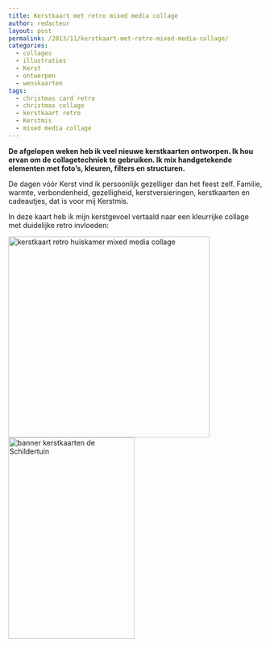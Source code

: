 ```yaml
---
title: Kerstkaart met retro mixed media collage
author: redacteur
layout: post
permalink: /2013/11/kerstkaart-met-retro-mixed-media-collage/
categories:
  - collages
  - illustraties
  - Kerst
  - ontwerpen
  - wenskaarten
tags:
  - christmas card retro
  - christmas collage
  - kerstkaart retro
  - Kerstmis
  - mixed media collage
---
```

**De afgelopen weken heb ik veel nieuwe kerstkaarten ontworpen. Ik hou ervan om de collagetechniek te gebruiken. Ik mix handgetekende elementen met foto&#8217;s, kleuren, filters en structuren.**

De dagen vóór Kerst vind ik persoonlijk gezelliger dan het feest zelf. Familie, warmte, verbondenheid, gezelligheid, kerstversieringen, kerstkaarten en cadeautjes, dat is voor mij Kerstmis.

In deze kaart heb ik mijn kerstgevoel vertaald naar een kleurrijke collage met duidelijke retro invloeden:

<img class="aligncenter  wp-image-4865" src="http://www.schildertuin.nl/wordpress/wp-content/uploads/2013/11/kerstkaart-retro-huiskamer.jpg" alt="kerstkaart retro huiskamer mixed media collage" width="399" height="399" />

<img class="aligncenter size-full wp-image-7346" src="http://www.schildertuin.nl/wordpress/wp-content/uploads/2014/12/banner2_kerstkaarten.jpg" alt="banner kerstkaarten de Schildertuin" width="250" height="400" />
